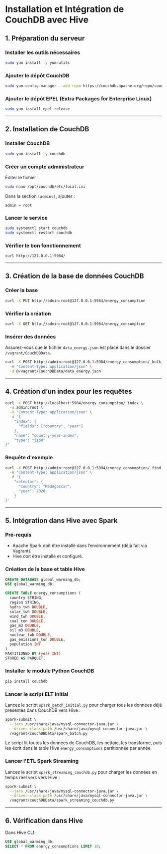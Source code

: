 # Installation et Intégration de CouchDB avec Hive

## 1. Préparation du serveur

### Installer les outils nécessaires
```bash
sudo yum install -y yum-utils
```

### Ajouter le dépôt CouchDB
```bash
sudo yum-config-manager --add-repo https://couchdb.apache.org/repo/couchdb.repo
```

### Ajouter le dépôt EPEL (Extra Packages for Enterprise Linux)
```bash
sudo yum install epel-release
```

---

## 2. Installation de CouchDB

### Installer CouchDB
```bash
sudo yum install -y couchdb
```

### Créer un compte administrateur
Éditer le fichier :
```bash
sudo nano /opt/couchdb/etc/local.ini
```
Dans la section `[admins]`, ajouter :
```
admin = root
```

### Lancer le service
```bash
sudo systemctl start couchdb
sudo systemctl restart couchdb
```

### Vérifier le bon fonctionnement
```bash
curl http://127.0.0.1:5984/
```

---

## 3. Création de la base de données CouchDB

### Créer la base
```bash
curl -X PUT http://admin:root@127.0.0.1:5984/energy_consumption
```

### Vérifier la création
```bash
curl -X GET http://admin:root@127.0.0.1:5984/energy_consumption
```

### Insérer des données
Assurez-vous que le fichier `data_energy.json` est placé dans le dossier `/vagrant/CouchDBData`.

```bash
curl -X POST http://admin:root@127.0.0.1:5984/energy_consumption/_bulk_docs \
  -H "Content-Type: application/json" \
  -d @/vagrant/CouchDBData/data_energy.json
```

---

## 4. Création d’un index pour les requêtes

```bash
curl -X POST http://localhost:5984/energy_consumption/_index \
  -u admin:root \
  -H "Content-Type: application/json" \
  -d '{
    "index": {
      "fields": ["country", "year"]
    },
    "name": "country-year-index",
    "type": "json"
}'
```

### Requête d'exemple
```bash
curl -X POST http://admin:root@127.0.0.1:5984/energy_consumption/_find \
  -H "Content-Type: application/json" \
  -d '{
    "selector": {
      "country": "Madagascar",
      "year": 2020
    }
}'
```

---

## 5. Intégration dans Hive avec Spark

### Pré-requis
- Apache Spark doit être installé dans l’environnement (déjà fait via Vagrant).
- Hive doit être installé et configuré.

### Création de la base et table Hive

```sql
CREATE DATABASE global_warming_db;
USE global_warming_db;

CREATE TABLE energy_consumptions (
  country STRING,
  region STRING,
  hydro_twh DOUBLE,
  solar_twh DOUBLE,
  wind_twh DOUBLE,
  coal_ton DOUBLE,
  gas_m3 DOUBLE,
  oil_m3 DOUBLE,
  nuclear_twh DOUBLE,
  gas_emissions_ton DOUBLE,
  population INT
)
PARTITIONED BY (year INT)
STORED AS PARQUET;
```

### Installer le module Python CouchDB
```bash
pip install couchdb
```

### Lancer le script ELT initial

Lancez le script `spark_batch_initial.py` pour charger tous les données déjà présentes dans CouchDB vers Hive :
```bash
spark-submit \
  --jars /usr/share/java/mysql-connector-java.jar \
  --driver-class-path /usr/share/java/mysql-connector-java.jar \
  /vagrant/couchDBData/spark_batch.py
```

Le script lit toutes les données de CouchDB, les nettoie, les transforme, puis les écrit dans la table Hive `energy_consumptions` partitionnée par année.

### Lancer l'ETL Spark Streaming

Lancez le script `spark_streaming_couchdb.py` pour charger les données en temps réel vers vers Hive :
```bash
spark-submit \
  --jars /usr/share/java/mysql-connector-java.jar \
  --driver-class-path /usr/share/java/mysql-connector-java.jar \
  /vagrant/couchDBData/spark_streaming_couchdb.py
```

---

## 6. Vérification dans Hive

Dans Hive CLI :
```sql
USE global_warming_db;
SELECT * FROM energy_consumptions LIMIT 10;
```
